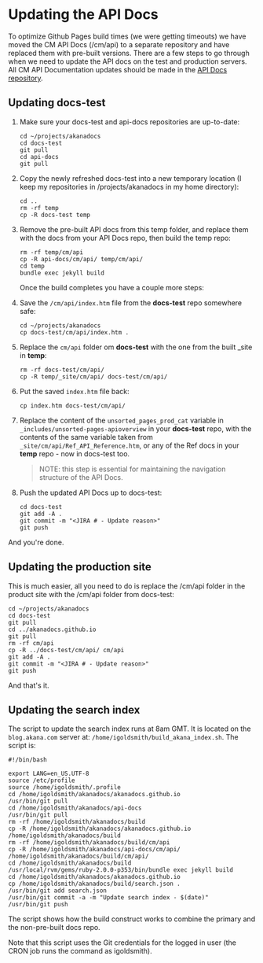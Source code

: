 # Updating the API Docs	
To optimize Github Pages build times (we were getting timeouts) we have moved the CM API Docs (/cm/api) to a separate repository and have replaced them with pre-built versions.  There are a few steps to go through when we need to update the API docs on the test and production servers.  All CM API Documentation updates should be made in the [API Docs repository](https://github.com/akanadocs/api-docs).

## Updating docs-test
1. Make sure your docs-test and api-docs repositories are up-to-date:

	```
	cd ~/projects/akanadocs
	cd docs-test
	git pull
	cd api-docs
	git pull
	```
	
1. Copy the newly refreshed docs-test into a new temporary location (I keep my repositories in /projects/akanadocs in my home directory):

	```
	cd ..
	rm -rf temp
	cp -R docs-test temp
	```

1. Remove the pre-built API docs from this temp folder, and replace them with the docs from your API Docs repo, then build the temp repo:

	```
	rm -rf temp/cm/api
	cp -R api-docs/cm/api/ temp/cm/api/
	cd temp
	bundle exec jekyll build
	```

	Once the build completes you have a couple more steps:

1.	Save the ```/cm/api/index.htm``` file from the **docs-test** repo somewhere safe:

	```
	cd ~/projects/akanadocs
	cp docs-test/cm/api/index.htm .
	```

1.	Replace the ```cm/api``` folder om **docs-test** with the one from the built _site in **temp**:

	```
	rm -rf docs-test/cm/api/
	cp -R temp/_site/cm/api/ docs-test/cm/api/
	```
	
1.	Put the saved ```index.htm``` file back:

	```
	cp index.htm docs-test/cm/api/
	```

1. Replace the content of the ```unsorted_pages_prod_cat``` variable in ```_includes/unsorted-pages-apioverview``` in your **docs-test** repo, with the contents of the same variable taken from ```_site/cm/api/Ref_API_Reference.htm```, or any of the Ref docs in your **temp** repo - now in docs-test too.

	> NOTE: this step is essential for maintaining the navigation structure of the API Docs.

1.	Push the updated API Docs up to docs-test:

	```
	cd docs-test
	git add -A .
	git commit -m "<JIRA # - Update reason>"
	git push
	```
	
And you're done.

## Updating the production site
This is much easier, all you need to do is replace the /cm/api folder in the product site with the /cm/api folder from docs-test:

```
cd ~/projects/akanadocs
cd docs-test
git pull
cd ../akanadocs.github.io
git pull
rm -rf cm/api
cp -R ../docs-test/cm/api/ cm/api
git add -A .
git commit -m "<JIRA # - Update reason>"
git push
```

And that's it.

## Updating the search index
The script to update the search index runs at 8am GMT.  It is located on the ```blog.akana.com``` server at: ```/home/igoldsmith/build_akana_index.sh```.  The script is:

```
#!/bin/bash

export LANG=en_US.UTF-8
source /etc/profile
source /home/igoldsmith/.profile
cd /home/igoldsmith/akanadocs/akanadocs.github.io
/usr/bin/git pull
cd /home/igoldsmith/akanadocs/api-docs
/usr/bin/git pull
rm -rf /home/igoldsmith/akanadocs/build
cp -R /home/igoldsmith/akanadocs/akanadocs.github.io /home/igoldsmith/akanadocs/build
rm -rf /home/igoldsmith/akanadocs/build/cm/api
cp -R /home/igoldsmith/akanadocs/api-docs/cm/api/ /home/igoldsmith/akanadocs/build/cm/api/
cd /home/igoldsmith/akanadocs/build
/usr/local/rvm/gems/ruby-2.0.0-p353/bin/bundle exec jekyll build
cd /home/igoldsmith/akanadocs/akanadocs.github.io
cp /home/igoldsmith/akanadocs/build/search.json .
/usr/bin/git add search.json
/usr/bin/git commit -a -m "Update search index - $(date)"
/usr/bin/git push
```

The script shows how the build construct works to combine the primary and the non-pre-built docs repo.

Note that this script uses the Git credentials for the logged in user (the CRON job runs the command as igoldsmith).



